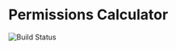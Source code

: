 # Permissions Calculator

![Build Status](https://github.com/Ruben9922/permissions-calculator/actions/workflows/build-deploy.yml/badge.svg)
